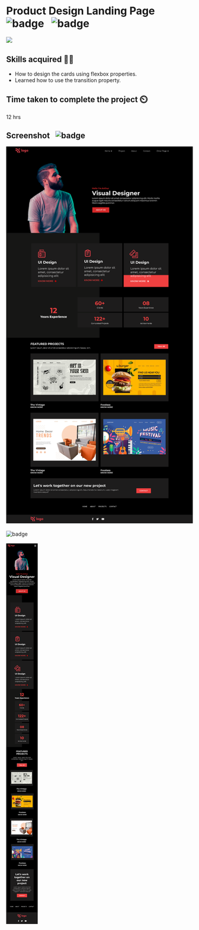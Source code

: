 # Product Design Landing Page &nbsp; ![badge](https://img.shields.io/badge/HTML%20and%20CSS-Project15-green) &nbsp; ![badge](https://img.shields.io/badge/-Responsive-orange)

[![](https://img.shields.io/badge/Live-Link-blue)](https://landing-page-product-design.netlify.app/)

## Skills acquired 👨‍💻
- How to design the cards using flexbox properties.
- Learned how to use the transition property.

## Time taken to complete the project ⏲️

12 hrs

## Screenshot &nbsp; ![badge](https://img.shields.io/badge/Website-Screenshot-orange)
![project15](./assets/screenshot.png)
<br>
<br>
![badge](https://img.shields.io/badge/Mobile-View-yellow)
<br>
<br>
![project15](./assets/moblie%20view.png)